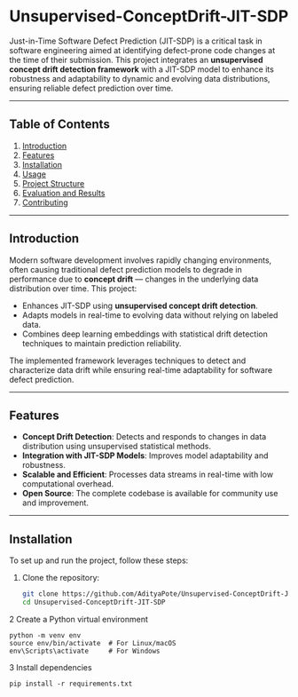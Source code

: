 # Unsupervised-ConceptDrift-JIT-SDP

Just-in-Time Software Defect Prediction (JIT-SDP) is a critical task in software engineering aimed at identifying defect-prone code changes at the time of their submission. This project integrates an **unsupervised concept drift detection framework** with a JIT-SDP model to enhance its robustness and adaptability to dynamic and evolving data distributions, ensuring reliable defect prediction over time.

---

## Table of Contents

1. [Introduction](#introduction)
2. [Features](#features)
3. [Installation](#installation)
4. [Usage](#usage)
5. [Project Structure](#project-structure)
6. [Evaluation and Results](#evaluation-and-results)
7. [Contributing](#contributing)

---

## Introduction

Modern software development involves rapidly changing environments, often causing traditional defect prediction models to degrade in performance due to **concept drift** — changes in the underlying data distribution over time. This project:
- Enhances JIT-SDP using **unsupervised concept drift detection**.
- Adapts models in real-time to evolving data without relying on labeled data.
- Combines deep learning embeddings with statistical drift detection techniques to maintain prediction reliability.

The implemented framework leverages techniques to detect and characterize data drift while ensuring real-time adaptability for software defect prediction.

---

## Features

- **Concept Drift Detection**: Detects and responds to changes in data distribution using unsupervised statistical methods.
- **Integration with JIT-SDP Models**: Improves model adaptability and robustness.
- **Scalable and Efficient**: Processes data streams in real-time with low computational overhead.
- **Open Source**: The complete codebase is available for community use and improvement.

---

## Installation

To set up and run the project, follow these steps:

1. Clone the repository:
   ```bash
   git clone https://github.com/AdityaPote/Unsupervised-ConceptDrift-JIT-SDP.git
   cd Unsupervised-ConceptDrift-JIT-SDP

2 Create a Python virtual environment

    python -m venv env
    source env/bin/activate  # For Linux/macOS
    env\Scripts\activate     # For Windows

3 Install dependencies

    pip install -r requirements.txt



